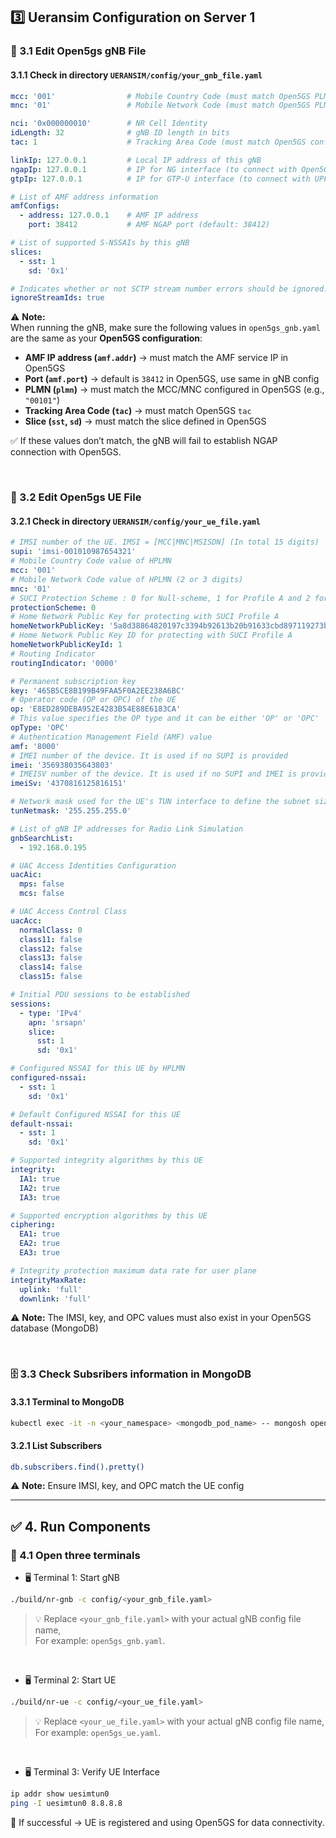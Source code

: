 ## 3️⃣ Ueransim Configuration on Server 1
### 📝 3.1 Edit Open5gs gNB File
#### 3.1.1 Check in directory `UERANSIM/config/your_gnb_file.yaml`
```yaml
mcc: '001'                # Mobile Country Code (must match Open5GS PLMN)
mnc: '01'                 # Mobile Network Code (must match Open5GS PLMN)

nci: '0x000000010'        # NR Cell Identity
idLength: 32              # gNB ID length in bits
tac: 1                    # Tracking Area Code (must match Open5GS config)

linkIp: 127.0.0.1         # Local IP address of this gNB
ngapIp: 127.0.0.1         # IP for NG interface (to connect with Open5GS AMF)
gtpIp: 127.0.0.1          # IP for GTP-U interface (to connect with UPF)

# List of AMF address information
amfConfigs:
  - address: 127.0.0.1    # AMF IP address
    port: 38412           # AMF NGAP port (default: 38412)

# List of supported S-NSSAIs by this gNB
slices:
  - sst: 1
    sd: '0x1'

# Indicates whether or not SCTP stream number errors should be ignored.
ignoreStreamIds: true
```

⚠️ **Note:**  
When running the gNB, make sure the following values in `open5gs_gnb.yaml` are the same as your **Open5GS configuration**:  

- **AMF IP address (`amf.addr`)** → must match the AMF service IP in Open5GS  
- **Port (`amf.port`)** → default is `38412` in Open5GS, use same in gNB config  
- **PLMN (`plmn`)** → must match the MCC/MNC configured in Open5GS (e.g., `"00101"`)  
- **Tracking Area Code (`tac`)** → must match Open5GS `tac`  
- **Slice (`sst`, `sd`)** → must match the slice defined in Open5GS  

✅ If these values don’t match, the gNB will fail to establish NGAP connection with Open5GS.

&nbsp;

### 📝 3.2 Edit Open5gs UE File
#### 3.2.1 Check in directory `UERANSIM/config/your_ue_file.yaml`
```yaml
# IMSI number of the UE. IMSI = [MCC|MNC|MSISDN] (In total 15 digits)
supi: 'imsi-001010987654321'
# Mobile Country Code value of HPLMN
mcc: '001'
# Mobile Network Code value of HPLMN (2 or 3 digits)
mnc: '01'
# SUCI Protection Scheme : 0 for Null-scheme, 1 for Profile A and 2 for Profile B
protectionScheme: 0
# Home Network Public Key for protecting with SUCI Profile A
homeNetworkPublicKey: '5a8d38864820197c3394b92613b20b91633cbd897119273bf8e4a6f4eec0a650'
# Home Network Public Key ID for protecting with SUCI Profile A
homeNetworkPublicKeyId: 1
# Routing Indicator
routingIndicator: '0000'

# Permanent subscription key
key: '465B5CE8B199B49FAA5F0A2EE238A6BC'
# Operator code (OP or OPC) of the UE
op: 'E8ED289DEBA952E4283B54E88E6183CA'
# This value specifies the OP type and it can be either 'OP' or 'OPC'
opType: 'OPC'
# Authentication Management Field (AMF) value
amf: '8000'
# IMEI number of the device. It is used if no SUPI is provided
imei: '356938035643803'
# IMEISV number of the device. It is used if no SUPI and IMEI is provided
imeiSv: '4370816125816151'

# Network mask used for the UE's TUN interface to define the subnet size  
tunNetmask: '255.255.255.0'

# List of gNB IP addresses for Radio Link Simulation
gnbSearchList:
  - 192.168.0.195

# UAC Access Identities Configuration
uacAic:
  mps: false
  mcs: false

# UAC Access Control Class
uacAcc:
  normalClass: 0
  class11: false
  class12: false
  class13: false
  class14: false
  class15: false

# Initial PDU sessions to be established
sessions:
  - type: 'IPv4'
    apn: 'srsapn'
    slice:
      sst: 1
      sd: '0x1'

# Configured NSSAI for this UE by HPLMN
configured-nssai:
  - sst: 1
    sd: '0x1'

# Default Configured NSSAI for this UE
default-nssai:
  - sst: 1
    sd: '0x1'

# Supported integrity algorithms by this UE
integrity:
  IA1: true
  IA2: true
  IA3: true

# Supported encryption algorithms by this UE
ciphering:
  EA1: true
  EA2: true
  EA3: true

# Integrity protection maximum data rate for user plane
integrityMaxRate:
  uplink: 'full'
  downlink: 'full'
```
⚠️ **Note:** The IMSI, key, and OPC values must also exist in your Open5GS database (MongoDB)

&nbsp;

### 🗄️ 3.3 Check Subsribers information in MongoDB
#### 3.3.1 Terminal to MongoDB
```bash
kubectl exec -it -n <your_namespace> <mongodb_pod_name> -- mongosh open5gs
```
#### 3.2.1 List Subscribers
```bash
db.subscribers.find().pretty()
```
⚠️ **Note:** Ensure IMSI, key, and OPC match the UE config

---

## ✅ 4. Run Components
### 📡 4.1 Open three terminals
- 🖥️ Terminal 1: Start gNB
```bash
./build/nr-gnb -c config/<your_gnb_file.yaml>
```

> 💡 Replace `<your_gnb_file.yaml>` with your actual gNB config file name,  
>    For example: `open5gs_gnb.yaml`.

&nbsp;

- 🖥️ Terminal 2: Start UE
```bash
./build/nr-ue -c config/<your_ue_file.yaml>
```

> 💡 Replace `<your_ue_file.yaml>` with your actual gNB config file name,  
>    For example: `open5gs_ue.yaml`.

&nbsp;

- 🖥️ Terminal 3: Verify UE Interface
```bash
ip addr show uesimtun0
ping -I uesimtun0 8.8.8.8
```
🎉 If successful → UE is registered and using Open5GS for data connectivity.
